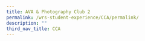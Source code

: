 ```yaml
---
title: AVA & Photography Club 2
permalink: /wrs-student-experience/CCA/permalink/
description: ""
third_nav_title: CCA
---
```

